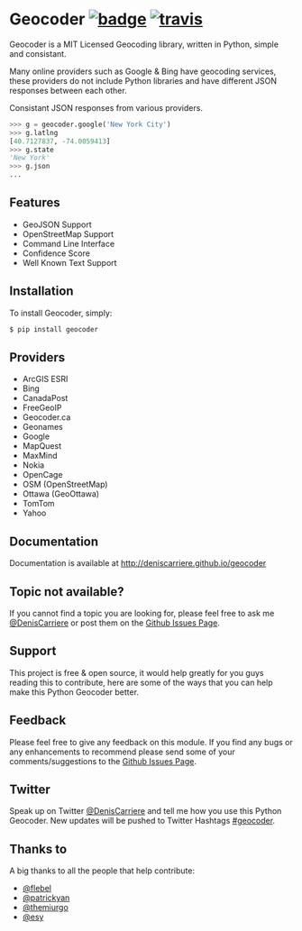 # Geocoder [![badge][badge]][badge_url] [![travis][travis]][travis_url]

Geocoder is a MIT Licensed Geocoding library, written in Python, 
simple and consistant.

Many online providers such as Google & Bing have geocoding services,
these providers do not include Python libraries and have different 
JSON responses between each other.

Consistant JSON responses from various providers.

```python
>>> g = geocoder.google('New York City')
>>> g.latlng
[40.7127837, -74.0059413]
>>> g.state
'New York'
>>> g.json
...
```

## Features

- GeoJSON Support
- OpenStreetMap Support
- Command Line Interface
- Confidence Score
- Well Known Text Support

## Installation

To install Geocoder, simply:

```bash
$ pip install geocoder
```

## Providers

- ArcGIS ESRI
- Bing
- CanadaPost
- FreeGeoIP
- Geocoder.ca
- Geonames
- Google
- MapQuest
- MaxMind
- Nokia
- OpenCage
- OSM (OpenStreetMap)
- Ottawa (GeoOttawa)
- TomTom
- Yahoo

## Documentation

Documentation is available at http://deniscarriere.github.io/geocoder

## Topic not available?

If you cannot find a topic you are looking for, please feel free to ask me [@DenisCarriere] or post them on the [Github Issues Page].

## Support

This project is free & open source, it would help greatly for you guys reading this to contribute, here are some of the ways that you can help make this Python Geocoder better.

## Feedback

Please feel free to give any feedback on this module. If you find any bugs or any enhancements to recommend please send some of your comments/suggestions to the [Github Issues Page].

## Twitter

Speak up on Twitter [@DenisCarriere] and tell me how you use this Python Geocoder. New updates will be pushed to Twitter Hashtags [#geocoder].

## Thanks to

A big thanks to all the people that help contribute: 

* [@flebel](https://github.com/flebel)
* [@patrickyan](https://github.com/patrickyan)
* [@themiurgo](https://github.com/themiurgo)
* [@esy](https://github.com/lambda-conspiracy)


[badge_url]: http://badge.fury.io/py/geocoder
[travis_url]: https://travis-ci.org/DenisCarriere/geocoder
[badge]: https://badge.fury.io/py/geocoder.png
[travis]: https://travis-ci.org/DenisCarriere/geocoder.png?branch=master
[@DenisCarriere]: https://twitter.com/DenisCarriere
[#geocoder]: https://twitter.com/search?q=%23geocoder
[Github Issues Page]: https://github.com/DenisCarriere/geocoder/issues